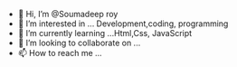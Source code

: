 - 👋 Hi, I’m @Soumadeep roy
- 👀 I’m interested in ... Development,coding, programming
- 🌱 I’m currently learning ...Html,Css, JavaScript
- 💞️ I’m looking to collaborate on ...
- 📫 How to reach me ...

<!---
So-droid007/So-droid007 is a ✨ special ✨ repository because its `README.md` (this file) appears on your GitHub profile.
You can click the Preview link to take a look at your changes.
--->
